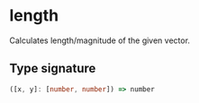 # length

Calculates length/magnitude of the given vector.

## Type signature

<!-- prettier-ignore-start -->
```typescript
([x, y]: [number, number]) => number
```
<!-- prettier-ignore-end -->
